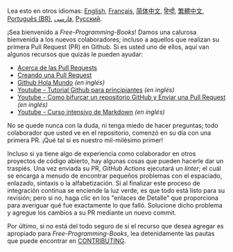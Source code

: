 Lea esto en otros idiomas: [English](HOWTO.md), [Français](HOWTO-fr.md), [简体中文](HOWTO-zh.md), [हिन्दी](HOWTO-hi.md), [繁體中文](HOWTO-zh_TW.md), [Português (BR)](HOWTO-pt_BR.md), [فارسی](HOWTO-fa_IR.md), [Русский](HOWTO-ru.md).

¡Sea bienvenido a *Free-Programming-Books*! Damos una calurosa bienvenida a los nuevos colaboradores; incluso a aquellos que realizan su primera Pull Request (PR) en Github. Si es usted uno de ellos, aquí van algunos recursos que quizás le pueden ayudar:

* [Acerca de las Pull Requests](https://docs.github.com/es/github/collaborating-with-pull-requests/proposing-changes-to-your-work-with-pull-requests/about-pull-requests)
* [Creando una Pull Request](https://docs.github.com/es/github/collaborating-with-pull-requests/proposing-changes-to-your-work-with-pull-requests/creating-a-pull-request)
* [Github Hola Mundo](https://guides.github.com/activities/hello-world/) *(en inglés)*
* [Youtube - Tutorial Github para principiantes](https://www.youtube.com/watch?v=0fKg7e37bQE) *(en inglés)*
* [Youtube - Como bifurcar un repositorio GitHub y Enviar una Pull Request](https://www.youtube.com/watch?v=G1I3HF4YWEw) *(en inglés)*
* [Youtube - Curso intensivo de Markdown](https://www.youtube.com/watch?v=HUBNt18RFbo) *(en inglés)*


No se quede nunca con la duda, ni tenga miedo de hacer preguntas; todo colaborador que usted ve en el repositorio, comenzó en su día con una primera PR. ¡Qué tal si es nuestro mil-milésimo primer!

Incluso si ya tiene algo de experiencia como colaborador en otros proyectos de código abierto, hay algunas cosas que pueden hacerle dar un traspiés. Una vez enviada su PR, *GitHub Actions* ejecutará un *linter*; el cuál se encarga a menudo de encontrar pequeños problemas con el espaciado, enlazado, sintaxis o la alfabetización. Si al finalizar este proceso de integración continua se enciende la luz verde, es que todo está listo para su revisión; pero si no, haga clic en los "enlaces de Detalle" que proporciona para averiguar qué fue exactamente lo que falló. Solucione dicho problema y agregue los cambios a su PR mediante un nuevo commit.

Por último, si no está del todo seguro de si el recurso que desea agregar es apropiado para *Free-Programming-Books*, lea detenidamente las pautas que puede encontrar en [CONTRIBUTING](CONTRIBUTING-es.md).
